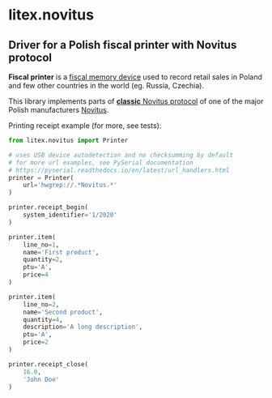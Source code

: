 # litex.novitus
## Driver for a Polish fiscal printer with Novitus protocol

**Fiscal printer** is a [fiscal memory device](https://en.wikipedia.org/wiki/Fiscal_memory_device) used to record retail sales in Poland and few other countries in the world (eg. Russia, Czechia).

This library implements parts of [**classic** Novitus protocol](https://www.novitus.pl/sites/default/files/dla-programistow/drukarki-fiskalne/protokol_komunikacyjny_novitus_1.09_ver_online.pdf) of one of the major Polish manufacturers [Novitus](https://www.novitus.pl/).

Printing receipt example (for more, see tests):

```python
from litex.novitus import Printer

# uses USB device autodetection and no checksumming by default
# for more url examples, see PySerial documentation
# https://pyserial.readthedocs.io/en/latest/url_handlers.html
printer = Printer(
    url='hwgrep://.*Novitus.*'
) 

printer.receipt_begin(
    system_identifier='1/2020' 
)

printer.item(
    line_no=1,
    name='First product',
    quantity=2,        
    ptu='A',
    price=4
)

printer.item(
    line_no=2,
    name='Second product',
    quantity=4,        
    description='A long description',
    ptu='A',
    price=2
)

printer.receipt_close(
    16.0,
    'John Doe'
)

```